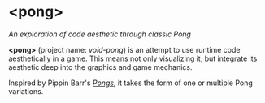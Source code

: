 # \<pong\>
_An exploration of code aesthetic through classic Pong_

**\<pong\>** (project name: _void-pong_) is an attempt to use runtime code aesthetically in a game. This means not only visualizing it, but integrate its aesthetic deep into the graphics and game mechanics.

Inspired by Pippin Barr's [_Pongs_](https://pippinbarr.com/pongs/), it takes the form of one or multiple Pong variations.
